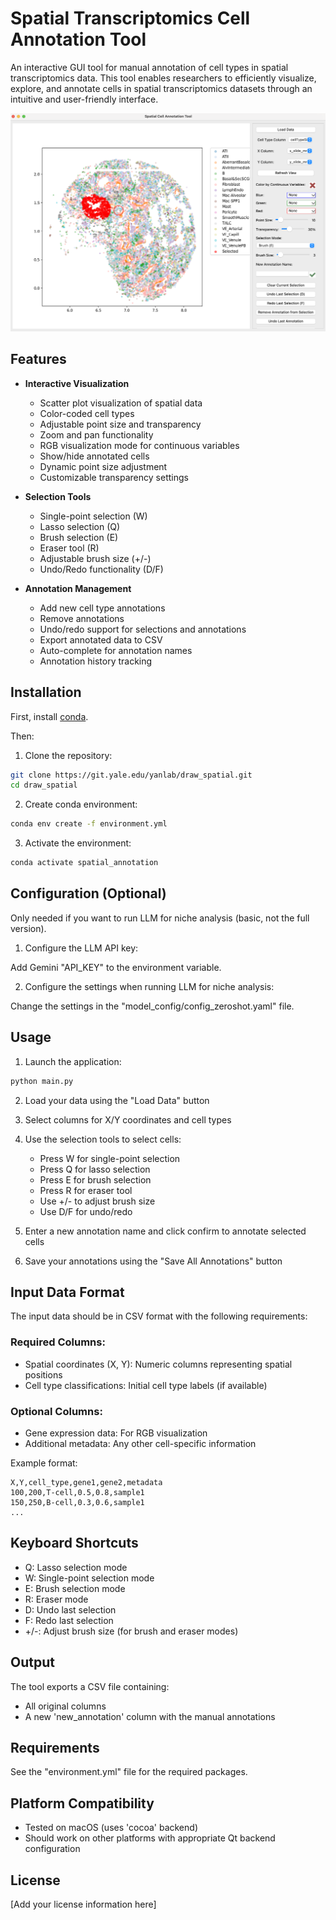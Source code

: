 # Spatial Transcriptomics Cell Annotation Tool

An interactive GUI tool for manual annotation of cell types in spatial transcriptomics data. This tool enables researchers to efficiently visualize, explore, and annotate cells in spatial transcriptomics datasets through an intuitive and user-friendly interface.

![example](./icons/example.png)

## Features

- **Interactive Visualization**
  - Scatter plot visualization of spatial data
  - Color-coded cell types
  - Adjustable point size and transparency
  - Zoom and pan functionality
  - RGB visualization mode for continuous variables
  - Show/hide annotated cells
  - Dynamic point size adjustment
  - Customizable transparency settings

- **Selection Tools**
  - Single-point selection (W)
  - Lasso selection (Q)
  - Brush selection (E)
  - Eraser tool (R)
  - Adjustable brush size (+/-)
  - Undo/Redo functionality (D/F)

- **Annotation Management**
  - Add new cell type annotations
  - Remove annotations
  - Undo/redo support for selections and annotations
  - Export annotated data to CSV
  - Auto-complete for annotation names
  - Annotation history tracking

## Installation

First, install [conda](https://docs.conda.io/projects/conda/en/stable/user-guide/install/index.html).

Then:

1. Clone the repository:
```bash
git clone https://git.yale.edu/yanlab/draw_spatial.git
cd draw_spatial
```

2. Create conda environment:
```bash
conda env create -f environment.yml
```

3. Activate the environment:
```bash
conda activate spatial_annotation
```

## Configuration (Optional)
Only needed if you want to run LLM for niche analysis (basic, not the full version).
1. Configure the LLM API key:

  Add Gemini "API_KEY" to the environment variable.

2. Configure the settings when running LLM for niche analysis:

  Change the settings in the "model_config/config_zeroshot.yaml" file.

## Usage

1. Launch the application:
```bash
python main.py
```

2. Load your data using the "Load Data" button
3. Select columns for X/Y coordinates and cell types
4. Use the selection tools to select cells:
   - Press W for single-point selection
   - Press Q for lasso selection
   - Press E for brush selection
   - Press R for eraser tool
   - Use +/- to adjust brush size
   - Use D/F for undo/redo

5. Enter a new annotation name and click confirm to annotate selected cells
6. Save your annotations using the "Save All Annotations" button

## Input Data Format

The input data should be in CSV format with the following requirements:

### Required Columns:
- Spatial coordinates (X, Y): Numeric columns representing spatial positions
- Cell type classifications: Initial cell type labels (if available)

### Optional Columns:
- Gene expression data: For RGB visualization
- Additional metadata: Any other cell-specific information

Example format:
```csv
X,Y,cell_type,gene1,gene2,metadata
100,200,T-cell,0.5,0.8,sample1
150,250,B-cell,0.3,0.6,sample1
...
```

## Keyboard Shortcuts

- Q: Lasso selection mode
- W: Single-point selection mode
- E: Brush selection mode
- R: Eraser mode
- D: Undo last selection
- F: Redo last selection
- +/-: Adjust brush size (for brush and eraser modes)

## Output

The tool exports a CSV file containing:
- All original columns
- A new 'new_annotation' column with the manual annotations

## Requirements

See the "environment.yml" file for the required packages.

## Platform Compatibility

- Tested on macOS (uses 'cocoa' backend)
- Should work on other platforms with appropriate Qt backend configuration

## License

[Add your license information here]
